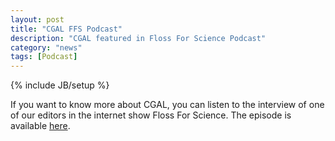 ```yaml
---
layout: post
title: "CGAL FFS Podcast"
description: "CGAL featured in Floss For Science Podcast"
category: "news"
tags: [Podcast]
---
```

{% include JB/setup %}

If you want to know more about CGAL, you can listen to the interview of one of our editors in the
internet show Floss For Science.
The episode is available [here](https://flossforscience.github.io/podcast/season-1-episode-10).
